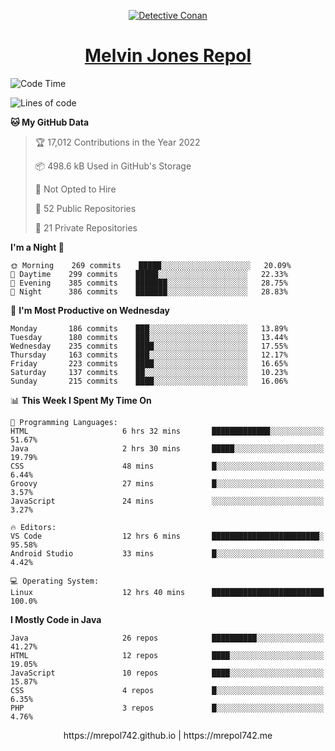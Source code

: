 <p align="center">

<a href="https://mrepol742.github.io">
  <img alt="Detective Conan" src="https://mrepol742-gif-randomizer.vercel.app/api/" /> 
  </a> 
<h1 align="center"><a href="https://mrepol742.github.io/">Melvin Jones Repol</a></h1>
</p>

[comment]: <> (This is a automated generated Data from github action workflow)
[comment]: <> (START OF GENERATED DATA)

<!--START_SECTION:waka-->
![Code Time](http://img.shields.io/badge/Code%20Time-717%20hrs%2040%20mins-blue)

![Lines of code](https://img.shields.io/badge/From%20Hello%20World%20I%27ve%20Written-236%20Thousand%20lines%20of%20code-blue)

**🐱 My GitHub Data** 

> 🏆 17,012 Contributions in the Year 2022
 > 
> 📦 498.6 kB Used in GitHub's Storage 
 > 
> 🚫 Not Opted to Hire
 > 
> 📜 52 Public Repositories 
 > 
> 🔑 21 Private Repositories  
 > 
**I'm a Night 🦉** 

```text
🌞 Morning    269 commits    █████░░░░░░░░░░░░░░░░░░░░   20.09% 
🌆 Daytime    299 commits    █████░░░░░░░░░░░░░░░░░░░░   22.33% 
🌃 Evening    385 commits    ███████░░░░░░░░░░░░░░░░░░   28.75% 
🌙 Night      386 commits    ███████░░░░░░░░░░░░░░░░░░   28.83%

```
📅 **I'm Most Productive on Wednesday** 

```text
Monday       186 commits    ███░░░░░░░░░░░░░░░░░░░░░░   13.89% 
Tuesday      180 commits    ███░░░░░░░░░░░░░░░░░░░░░░   13.44% 
Wednesday    235 commits    ████░░░░░░░░░░░░░░░░░░░░░   17.55% 
Thursday     163 commits    ███░░░░░░░░░░░░░░░░░░░░░░   12.17% 
Friday       223 commits    ████░░░░░░░░░░░░░░░░░░░░░   16.65% 
Saturday     137 commits    ██░░░░░░░░░░░░░░░░░░░░░░░   10.23% 
Sunday       215 commits    ████░░░░░░░░░░░░░░░░░░░░░   16.06%

```


📊 **This Week I Spent My Time On** 

```text
💬 Programming Languages: 
HTML                     6 hrs 32 mins       █████████████░░░░░░░░░░░░   51.67% 
Java                     2 hrs 30 mins       █████░░░░░░░░░░░░░░░░░░░░   19.79% 
CSS                      48 mins             █░░░░░░░░░░░░░░░░░░░░░░░░   6.44% 
Groovy                   27 mins             █░░░░░░░░░░░░░░░░░░░░░░░░   3.57% 
JavaScript               24 mins             ░░░░░░░░░░░░░░░░░░░░░░░░░   3.27%

🔥 Editors: 
VS Code                  12 hrs 6 mins       ████████████████████████░   95.58% 
Android Studio           33 mins             █░░░░░░░░░░░░░░░░░░░░░░░░   4.42%

💻 Operating System: 
Linux                    12 hrs 40 mins      █████████████████████████   100.0%

```

**I Mostly Code in Java** 

```text
Java                     26 repos            ██████████░░░░░░░░░░░░░░░   41.27% 
HTML                     12 repos            ████░░░░░░░░░░░░░░░░░░░░░   19.05% 
JavaScript               10 repos            ████░░░░░░░░░░░░░░░░░░░░░   15.87% 
CSS                      4 repos             █░░░░░░░░░░░░░░░░░░░░░░░░   6.35% 
PHP                      3 repos             █░░░░░░░░░░░░░░░░░░░░░░░░   4.76%

```



<!--END_SECTION:waka-->

[comment]: <> (END OF GENERATED DATA)

<p align="center"> https://mrepol742.github.io | https://mrepol742.me </p>
